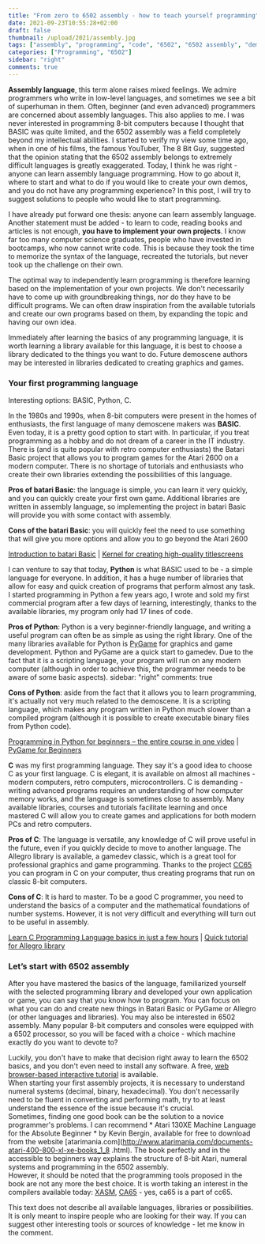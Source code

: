 ```yaml
---
title: "From zero to 6502 assembly - how to teach yourself programming"
date: 2021-09-23T10:55:28+02:00
draft: false
thumbnail: /upload/2021/assembly.jpg
tags: ["assembly", "programming", "code", "6502", "6502 assembly", "demoscene"]
categories: ["Programming", "6502"]
sidebar: "right"
comments: true
---
```


**Assembly language**, this term alone raises mixed feelings. We admire programmers who write in low-level languages, and sometimes we see a bit of superhuman in them. Often, beginner (and even advanced) programmers are concerned about assembly languages. This also applies to me. I was never interested in programming 8-bit computers because I thought that BASIC was quite limited, and the 6502 assembly was a field completely beyond my intellectual abilities. I started to verify my view some time ago, when in one of his films, the famous YouTuber, The 8 Bit Guy, suggested that the opinion stating that the 6502 assembly belongs to extremely difficult languages is greatly exaggerated. Today, I think he was right - anyone can learn assembly language programming. How to go about it, where to start and what to do if you would like to create your own demos, and you do not have any programming experience? In this post, I will try to suggest solutions to people who would like to start programming.  
  
I have already put forward one thesis: anyone can learn assembly language. Another statement must be added - to learn to code, reading books and articles is not enough, **you have to implement your own projects**. I know far too many computer science graduates, people who have invested in bootcamps, who now cannot write code. This is because they took the time to memorize the syntax of the language, recreated the tutorials, but never took up the challenge on their own.  
  
The optimal way to independently learn programming is therefore learning based on the implementation of your own projects. We don't necessarily have to come up with groundbreaking things, nor do they have to be difficult programs. We can often draw inspiration from the available tutorials and create our own programs based on them, by expanding the topic and having our own idea.  
  
Immediately after learning the basics of any programming language, it is worth learning a library available for this language, it is best to choose a library dedicated to the things you want to do. Future demoscene authors may be interested in libraries dedicated to creating graphics and games.  
  
### Your first programming language
  
Interesting options: BASIC, Python, C.  
  
In the 1980s and 1990s, when 8-bit computers were present in the homes of enthusiasts, the first language of many demoscene makers was **BASIC**. Even today, it is a pretty good option to start with. In particular, if you treat programming as a hobby and do not dream of a career in the IT industry.  
There is (and is quite popular with retro computer enthusiasts) the Batari Basic project that allows you to program games for the Atari 2600 on a modern computer. There is no shortage of tutorials and enthusiasts who create their own libraries extending the possibilities of this language.  
  
**Pros of batari Basic**: the language is simple, you can learn it very quickly, and you can quickly create your first own game. Additional libraries are written in assembly language, so implementing the project in batari Basic will provide you with some contact with assembly.
  
**Cons of the batari Basic**: you will quickly feel the need to use something that will give you more options and allow you to go beyond the Atari 2600 
  
[Introduction to batari Basic](https://www.randomterrain.com/atari-2600-memories-batari-basic-commands.html) | [Kernel for creating high-quality titlescreens](https://atariage.com/forums/topic/169819-the-titlescreen-kernel/)
  
I can venture to say that today, **Python** is what BASIC used to be - a simple language for everyone. In addition, it has a huge number of libraries that allow for easy and quick creation of programs that perform almost any task. I started programming in Python a few years ago, I wrote and sold my first commercial program after a few days of learning, interestingly, thanks to the available libraries, my program only had 17 lines of code.  
  
**Pros of Python**: Python is a very beginner-friendly language, and writing a useful program can often be as simple as using the right library. One of the many libraries available for Python is [PyGame](https://www.pygame.org/) for graphics and game development. Python and PyGame are a quick start to gamedev. Due to the fact that it is a scripting language, your program will run on any modern computer (although in order to achieve this, the programmer needs to be aware of some basic aspects).  sidebar: "right"
comments: true
  
**Cons of Python**: aside from the fact that it allows you to learn programming, it's actually not very much related to the demoscene. It is a scripting language, which makes any program written in Python much slower than a compiled program (although it is possible to create executable binary files from Python code).  
  
[Programming in Python for beginners – the entire course in one video](https://www.youtube.com/watch?v=rfscVS0vtbw) | [PyGame for Beginners](https://www.youtube.com/watch?v=FfWpgLFMI7w)
  
**C** was my first programming language. They say it's a good idea to choose C as your first language. C is elegant, it is available on almost all machines - modern computers, retro computers, microcontrollers. C is demanding - writing advanced programs requires an understanding of how computer memory works, and the language is sometimes close to assembly. Many available libraries, courses and tutorials facilitate learning and once mastered C will allow you to create games and applications for both modern PCs and retro computers.  
  
**Pros of C**: The language is versatile, any knowledge of C will prove useful in the future, even if you quickly decide to move to another language. The Allegro library is available, a gamedev classic, which is a great tool for professional graphics and game programming. Thanks to the project [CC65](https://cc65.github.io/) you can program in C on your computer, thus creating programs that run on classic 8-bit computers.  
  
**Cons of C**: It is hard to master. To be a good C programmer, you need to understand the basics of a computer and the mathematical foundations of number systems. However, it is not very difficult and everything will turn out to be useful in assembly.  
  
[Learn C Programming Language basics in just a few hours](https://www.freecodecamp.org/news/the-c-beginners-handbook/) | [Quick tutorial for Allegro library](https://github.com/liballeg/allegro_wiki/wiki/Allegro-Vivace)  
  
### Let’s start with 6502 assembly
  
After you have mastered the basics of the language, familiarized yourself with the selected programming library and developed your own application or game, you can say that you know how to program. You can focus on what you can do and create new things in Batari Basic or PyGame or Allegro (or other languages and libraries). You may also be interested in 6502 assembly. Many popular 8-bit computers and consoles were equipped with a 6502 processor, so you will be faced with a choice - which machine exactly do you want to devote to?  
  
Luckily, you don't have to make that decision right away to learn the 6502 basics, and you don't even need to install any software. A free, [web browser-based interactive tutorial](https://skilldrick.github.io/easy6502/) is available.  
When starting your first assembly projects, it is necessary to understand numeral systems (decimal, binary, hexadecimal). You don't necessarily need to be fluent in converting and performing math, try to at least understand the essence of the issue because it's crucial.  
Sometimes, finding one good book can be the solution to a novice programmer's problems. I can recommend * Atari 130XE Machine Language for the Absolute Beginner * by Kevin Bergin, available for free to download from the website [atarimania.com](http://www.atarimania.com/documents-atari-400-800-xl-xe-books_1_8 .html). The book perfectly and in the accessible to beginners way explains the structure of 8-bit Atari, numeral systems and programming in the 6502 assembly.  
However, it should be noted that the programming tools proposed in the book are not any more the best choice. It is worth taking an interest in the compilers available today: [XASM](https://github.com/pfusik/xasm), [CA65](https://cc65.github.io/) - yes, ca65 is a part of cc65.  
  
This text does not describe all available languages, libraries or possibilities. It is only meant to inspire people who are looking for their way. If you can suggest other interesting tools or sources of knowledge - let me know in the comment. 